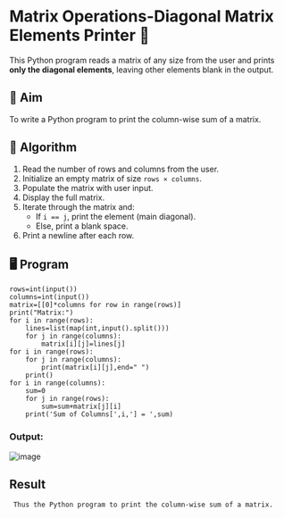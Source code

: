 # Matrix Operations-Diagonal Matrix Elements Printer 🧮

This Python program reads a matrix of any size from the user and prints **only the diagonal elements**, leaving other elements blank in the output.

## 📌 Aim

To write a Python program to print the column-wise sum of a matrix.
## 🧠 Algorithm

1. Read the number of rows and columns from the user.
2. Initialize an empty matrix of size `rows × columns`.
3. Populate the matrix with user input.
4. Display the full matrix.
5. Iterate through the matrix and:
   - If `i == j`, print the element (main diagonal).
   - Else, print a blank space.
6. Print a newline after each row.

## 🖥️ Program
```
rows=int(input())
columns=int(input())
matrix=[[0]*columns for row in range(rows)]
print("Matrix:")
for i in range(rows):
    lines=list(map(int,input().split()))
    for j in range(columns):
        matrix[i][j]=lines[j]
for i in range(rows):
    for j in range(columns):
        print(matrix[i][j],end=" ")
    print()
for i in range(columns):
    sum=0
    for j in range(rows):    
        sum=sum+matrix[j][i]
    print('Sum of Columns[',i,'] = ',sum)
```
### Output:
![image](https://github.com/user-attachments/assets/20dbe42a-cc9b-4b7d-9d2c-ce1fe8bafcaa)

## Result
     Thus the Python program to print the column-wise sum of a matrix.
